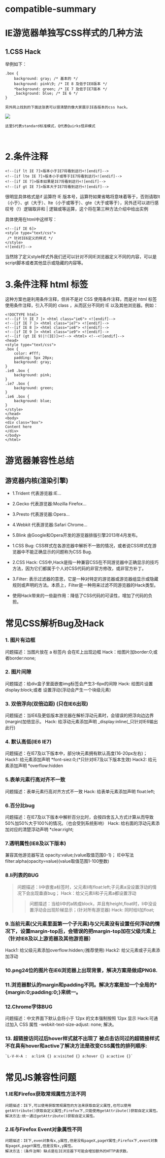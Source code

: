 # compatible-summary
# IE游览器单独写CSS样式的几种方法

## 1.CSS Hack 
举例如下：
```
.box {  
    background: gray; /* 基本的 */ 
    background: pink\9; /* IE 8 及低于IE8版本 */
    *background: green; /* IE 7 及低于IE7版本 */
    _background: blue; /* IE 6 */
}
```
`另外网上找到的下面这张表可以很清楚的像大家展示IE各版本的css hack。`

<img src="cssHack.jpg">


`这里S代表standard标准模式，Q代表Quirks怪异模式 `

<br>

# 2.条件注释
```
<!--[if lt IE 7]>版本小于IE7将看到这行<![endif]-->
<!--[if lte IE 7]>版本小于或等于IE7将看到这行<![endif]-->
<!--[if IE 7]>版本如果是IE7将看到这行<![endif]-->
<!--[if gt IE 7]>版本大于IE7将看到这行<![endif]-->
```
很明显具体格式是if 运算符 IE 版本号，运算符如果省略将意味着等于，否则请取lt（小于）、gt（大于）、lte（小于或等于）、gte（大于或等于），另外还可以进行感叹号（!）逻辑取非和 | 逻辑或等运算，这个将在第三种方法介绍中给出实例

具体使用在html中这样写：
```
<!--[if IE 6]>
<style type="text/css">
 /* 针对IE6定义的样式 */
</style>
<![endif]-->
```
当然除了定义style样式外我们还可以针对不同IE浏览器定义不同的内容，可以是script脚本或者其他显示或隐藏的内容等。

# 3.条件注释 html 标签
 这种方案也是利用条件注释，但并不是对 CSS 使用条件注释，而是对 html 标签使用条件注释，引入不同的 class ，从而区分不同的 IE 以及其他浏览器。例如：

```
<!DOCTYPE html>
<!--[if lt IE 7 ]> <html class="ie6"> <![endif]-->
<!--[if IE 7 ]> <html class="ie7"> <![endif]-->
<!--[if IE 8 ]> <html class="ie8"> <![endif]-->
<!--[if IE 9 ]> <html class="ie9"> <![endif]-->
<!--[if (gt IE 9)|!(IE)]><!--> <html> <!--<![endif]-->
<head>
<style type="text/css">
.box {
    color: #fff; 
    padding: 5px 20px;
    background: gray; 
}
.ie8 .box {
    background: pink;
}
.ie7 .box {
    background: green;
}
.ie6 .box {
    background: blue;
}
</style>
</head>
<body>
<div class="box">
Content here
</div>
</body>
</html>
```



# 游览器兼容性总结

## 游览器内核(渲染引擎)
*  1.Trident 代表游览器:IE...
*  2.Gecko 代表游览器:Mozilla Firefox...
*  3.Presto 代表游览器:Opera...
*  4.Webkit 代表游览器:Safari Chrome...
*  5.Blink 由Google和Opera开发的游览器排版引擎2013年4月发布。

*  1.CSS Bug: CSS样式在各游览器中解析不一致的情况，或者说CSS样式在游览器中不能正确显示的问题称为CSS Bug.
*  2.CSS Hack: CSS中,Hack是指一种兼容CSS在不同游览器中正确显示的技巧方法，因为它们都属于个人对CSS代码的非官方修改，或非官方补丁。
*  3.Filter: 表示过滤器的意思，它是一种对特定的游览器或游览器组显示或隐藏规则或声明的方法。本质上，Filter是一种用来过滤不同游览器的Hack类型。
*  使用Hack带来的一些副作用：降低了CSS代码的可读性，增加了代码的负担。


# 常见CSS解析Bug及Hack

###  1. 图片有边框
问题描述：当图片放在 a 标签内 会在IE上出现边框
Hack：给图片加border:0;或者border:none;

### 2. 图片间隙
问题描述：给div盒子里面嵌套img标签会产生3-6px的间隙
Hack: 给图片设置 display:block;或者 设置浮动(浮动会产生一个块级元素)

### 3. 双倍浮向(双倍边距) (只在IE6出现)
问题描述：当IE6及更低版本游览器在解析浮动元素时，会错误的把浮向边边界(margin)加倍显示。
Hack: 给浮动元素添加声明 _display:inline(_只针对IE6输出此行)

### 4. 默认高低(IE6 IE7)
问题描述：在IE7及以下版本中，部分块元素拥有默认高度(16-20px左右)；
Hack1: 给元素添加声明 *font-siez:0;(*只针对IE7及以下版本生效)
Hack2: 给元素添加声明 *overflow:hidden

### 5.表单元素行高对齐不一致
问题描述：表单元素行高对齐方式不一致
Hack: 给表单元素添加声明 float:left;

### 6.百分比bug
问题描述：在IE7及以下版本中解析百分比时，会按四舍五入方式计算从而导致50%加50%大于100%的情况。（也会受到系统影响）
Hack: 给右面的浮动元素添加对应的清楚浮动声明 *clear:right; 

### 7.透明属性(IE8及以下版本)
兼容其他游览器写法 opacity:value;(value取值范围0-1)；
IE中写法 filter:alpha(opacity=value)(value取值范围1-100整数)

### 8.li列表的BUG
>问题描述：li中嵌套a标签时，父元素li有float:left;子元素a没设置浮动的情况下会出现垂直bug；
>Hack：给父元素li和子元素a都设置浮动
>>问题描述：当给li中的a转成block，并且有height,float时，li中没设置浮动会出现阶梯显示；(针对所有游览器)
>>Hack: 同时给li加float;

### 9.当前元素(父元素里面第一个子元素)与父元素没有设置任何浮动的情况下，设置margin-top后，会错误的把margin-top加在父级元素上（针对IE8及以上游览器及其他游览器）
Hack1: 给父级元素添加overflow:hidden;(推荐使用)
Hack2: 给父元素或子元素添加浮动

### 10.png24位的图片在iE6浏览器上出现背景，解决方案是做成PNG8.

### 11.浏览器默认的margin和padding不同。解决方案是加一个全局的*{margin:0;padding:0;}来统一。

### 12.Chrome字体BUG
问题描述：中文界面下默认会将小于 12px 的文本强制按照 12px 显示
Hack:可通过加入 CSS 属性 -webkit-text-size-adjust: none; 解决。

### 13. 超链接访问过后hover样式就不出现了 被点击访问过的超链接样式不在具有hover和active了解决方法是改变CSS属性的排列顺序:
    `L-V-H-A :  a:link {} a:visited {} a:hover {} a:active {}`


# 常见JS兼容性问题

### 1.IE和Firefox获取常规属性方法不同
    问题描述：IE下,可以使用获取常规属性的方法来获取自定义属性,也可以使用getAttribute()获取自定义属性;Firefox下,只能使用getAttribute()获取自定义属性。
    解决方法:统一通过getAttribute()获取自定义属性。

### 2.IE与Firefox Event对象属性不同
    问题描述：IE下,even对象有x,y属性,但是没有pageX,pageY属性;Firefox下,event对象有pageX,pageY属性,但是没有x,y属性。
    解决方法：（条件注释）缺点是在IE浏览器下可能会增加额外的HTTP请求数。